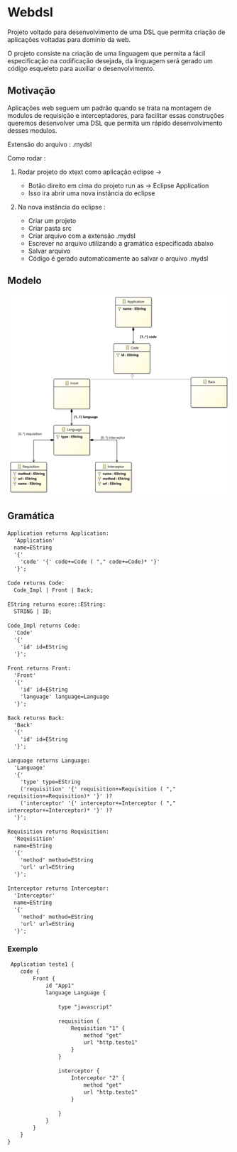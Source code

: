 # Webdsl

Projeto voltado para desenvolvimento de uma DSL que permita criação de aplicações voltadas para domínio da web.

O projeto consiste na criação de uma linguagem que permita a fácil especificação na codificação desejada, da linguagem será gerado um código esqueleto para auxiliar o desenvolvimento.

## Motivação
   Aplicações web seguem um padrão quando se trata na montagem de modulos de requisição e interceptadores, para facilitar essas construções queremos desenvolver uma DSL que permita um rápido desenvolvimento desses modulos.
   
Extensão do arquivo : .mydsl

Como rodar :

   1. Rodar projeto do xtext como aplicação eclipse ->
        - Botão direito em cima do projeto run as -> Eclipse Application
        - Isso ira abrir uma nova instãncia do eclipse
        
   2. Na nova instância do eclipse :
        - Criar um projeto 
        - Criar pasta src
        - Criar arquivo com a extensão .mydsl
        - Escrever no arquivo utilizando a gramática especificada abaixo
        - Salvar arquivo
        - Código é gerado automaticamente ao salvar o arquivo .mydsl
        
## Modelo
![Modelo](modelo.png)

## Gramática 


    Application returns Application:
      'Application'
      name=EString
      '{'
        'code' '{' code+=Code ( "," code+=Code)* '}' 
      '}';

    Code returns Code:
      Code_Impl | Front | Back;

    EString returns ecore::EString:
      STRING | ID;

    Code_Impl returns Code:
      'Code'
      '{'
        'id' id=EString
      '}';

    Front returns Front:
      'Front'
      '{'
        'id' id=EString
        'language' language=Language
      '}';

    Back returns Back:
      'Back'
      '{'
        'id' id=EString
      '}';

    Language returns Language:
      'Language'
      '{'
        'type' type=EString
        ('requisition' '{' requisition+=Requisition ( "," requisition+=Requisition)* '}' )?
        ('interceptor' '{' interceptor+=Interceptor ( "," interceptor+=Interceptor)* '}' )?
      '}';

    Requisition returns Requisition:
      'Requisition'
      name=EString
      '{'
        'method' method=EString
        'url' url=EString
      '}';

    Interceptor returns Interceptor:
      'Interceptor'
      name=EString
      '{'
        'method' method=EString
        'url' url=EString
      '}';
### Exemplo
     Application teste1 {
        code { 
            Front {
                id "App1"
                language Language {

                    type "javascript"

                    requisition {
                        Requisition "1" { 
                            method "get"
                            url "http.teste1"
                        }
                    }

                    interceptor {
                        Interceptor "2" {
                            method "get" 
                            url "http.teste1"
                        }

                    }
                }
            }
        }
    }
